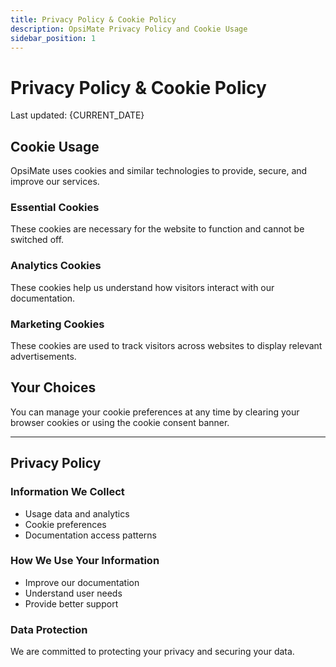 ```yaml
---
title: Privacy Policy & Cookie Policy
description: OpsiMate Privacy Policy and Cookie Usage
sidebar_position: 1
---
```


# Privacy Policy & Cookie Policy

Last updated: {CURRENT_DATE}

## Cookie Usage

OpsiMate uses cookies and similar technologies to provide, secure, and improve our services.

### Essential Cookies
These cookies are necessary for the website to function and cannot be switched off.

### Analytics Cookies
These cookies help us understand how visitors interact with our documentation.

### Marketing Cookies
These cookies are used to track visitors across websites to display relevant advertisements.

## Your Choices

You can manage your cookie preferences at any time by clearing your browser cookies or using the cookie consent banner.

---

## Privacy Policy

### Information We Collect
- Usage data and analytics
- Cookie preferences
- Documentation access patterns

### How We Use Your Information
- Improve our documentation
- Understand user needs
- Provide better support

### Data Protection
We are committed to protecting your privacy and securing your data.